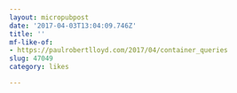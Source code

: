 ```yaml
---
layout: micropubpost
date: '2017-04-03T13:04:09.746Z'
title: ''
mf-like-of:
- https://paulrobertlloyd.com/2017/04/container_queries
slug: 47049
category: likes

---
```

